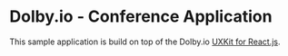 # Dolby.io - Conference Application

This sample application is build on top of the Dolby.io [UXKit for React.js](https://github.com/voxeet/voxeet-uxkit-react).
